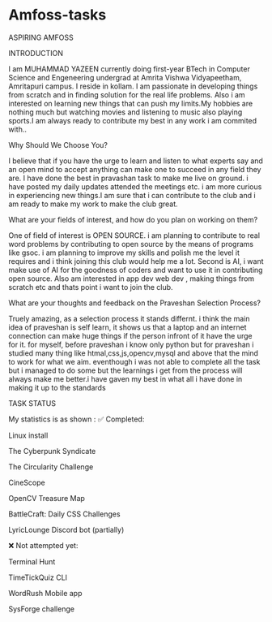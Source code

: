 # Amfoss-tasks
ASPIRING AMFOSS


INTRODUCTION


I am MUHAMMAD YAZEEN currently doing first-year BTech in Computer Science and Engeneering undergrad at Amrita Vishwa Vidyapeetham, Amritapuri campus. I reside in kollam. I am passionate in developing things from scratch and in finding solution for the real life problems. Also i am interested on learning new things that can push my limits.My hobbies are nothing much but watching movies and listening to music also playing sports.I am always ready to contribute my best in any work i am commited with..


Why Should We Choose You?


I believe that if you have the urge to learn and listen to what experts say and an open mind to accept anything can make one to succeed in any field they are. I have done the best in pravashan task to make me live on ground. i have posted my daily updates attended the meetings etc. i am more curious in experiencing new things.I am sure that i can contribute to the club and i am ready to make my work to make the club great.


What are your fields of interest, and how do you plan on working on them?


One of field of interest is OPEN SOURCE. i am planning to contribute to real word problems by contributing to open source by the means of programs like gsoc. i am planning to improve my skills and polish me the level it requires and i think joining this club would help me a lot. Second is AI, i want make use of AI for the goodness of coders and want to use it in contributing open source. Also am interested in app dev web dev , making things from scratch etc and thats point i want to join the club.


What are your thoughts and feedback on the Praveshan Selection Process?


Truely amazing, as a selection process it stands differnt. i think the main idea of praveshan is self learn, it shows us that a laptop and an internet connection can make huge things if the person infront of it have the urge for it. for myself, before praveshan i know only python but for praveshan i studied many thing like htmal,css,js,opencv,mysql and above that the mind to work for what we aim. eventhough i was not able to complete all the task but i managed to do some but the learnings i get from the process will always make me better.i have gaven my best in what all i have done in making it up to the standards


TASK STATUS


My statistics is as shown :
✅ Completed:

Linux install

The Cyberpunk Syndicate

The Circularity Challenge

CineScope

OpenCV Treasure Map

BattleCraft: Daily CSS Challenges

LyricLounge Discord bot (partially)

❌ Not attempted yet:

Terminal Hunt

TimeTickQuiz CLI


WordRush Mobile app

SysForge challenge
